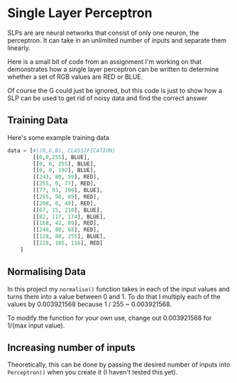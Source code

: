 # Single Layer Perceptron

SLPs are are neural networks that consist of only one neuron, the perceptron. It can take in an unlimited number of inputs and separate them linearly.

Here is a small bit of code from an assignment I'm working on that demonstrates how a single layer perceptron can be written to determine whether a set of RGB values are RED or BLUE.

Of course the G could just be ignored, but this code is just to show how a SLP can be used to get rid of noisy data and find the correct answer

## Training Data
Here's some example training data
```python
data = [#((R,G,B), CLASSIFICATION)
        [[0,0,255], BLUE],
        [[0, 0, 255], BLUE],
        [[0, 0, 192], BLUE],
        [[243, 80, 59], RED],
        [[255, 0, 77], RED],
        [[77, 93, 190], BLUE],
        [[255, 98, 89], RED],
        [[208, 0, 49], RED],
        [[67, 15, 210], BLUE],
        [[82, 117, 174], BLUE],
        [[168, 42, 89], RED],
        [[248, 80, 68], RED],
        [[128, 80, 255], BLUE],
        [[228, 105, 116], RED]
    ]
```

## Normalising Data

In this project my `normalise()` function takes in each of the input values and turns them into a value between 0 and 1. To do that I multiply each of the values by 0.003921568 because 1 / 255 ~ 0.003921568.

To modify the function for your own use, change out 0.003921568 for 1/(max input value).

## Increasing number of inputs
Theoretically, this can be done by passing the desired number of inputs into `Perceptron()` when you create it (I haven't tested this yet).